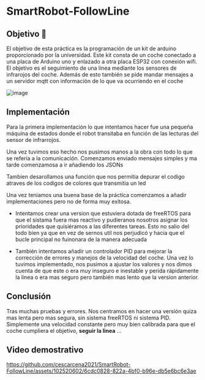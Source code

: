 # SmartRobot-FollowLine

## Objetivo 🎯
El objetivo de esta práctica es la programación de un kit de arduino proporcionado por la universidad. Este kit consta de un coche conectado a una placa de Arduino uno y enlazado a otra placa ESP32 con conexión wifi. El objetivo es el seguimiento de una linea mediante los sensores de infrarojos del coche. Además de esto también se pide mandar mensajes a un servidor mqtt con información de lo que va ocurriendo en el coche 

![image](https://github.com/cescarcena2021/SmartRobot-FollowLine/assets/102520602/4a3fd3b4-965b-4c7a-ac50-899e252d3155)


## Implementación

Para la primera implementación lo que intentamos hacer fue una pequeña máquina de estados donde el robot transitaba en función de las lecturas del sensor de infrarrojos. 

Una vez tuvimos eso hecho nos pusimos manos a la obra con todo lo que se refería a la comunicación. Comenzamos enviado mensajes simples y ma tarde comenzamosa a ir añadiendo los JSONs

Tambien desarollamos una función que nos permitia depurar el codigo atraves de los codigos de colores que transmitia un led 

Una vez teniamos una buena base de la práctica comenzamos a añadir implementaciones pero no de forma muy exitosa.

- Intentamos crear una version que estuviera dotada de freeRTOS para que el sistama fuera mas reactivo y pudieranos nosotros asignar los prioridades que quisiéramos a las diferentes tareas. Esto no salio del todo bien ya que en vez de sernos util nos perjudicó y hacia que el bucle principal no fuinonara de la manera adecuada

- También intentamos añadir un controlador PID para mejorar la corrección de errores y manejos de la velocidad del coche. Una vez lo tuvimos implementado, nos pusimos a ajustar los valores y nos dimos cuenta de que este o era muy inseguro e inestable y perida rápidamente la linea o era mas seguro pero también mas lento que la version anterior.

## Conclusión 

Tras muchas pruebas y errores. Nos centramos en hacer una versión quiza mas lenta pero mas segura, sin sistema freeRTOS ni sistema PID. Simplemente una velocidad constante pero muy bien calibrada para que el coche cumpliera el objetivo, **seguir la linea** ...

## Video demostrativo 

https://github.com/cescarcena2021/SmartRobot-FollowLine/assets/102520602/6cdc0828-822a-4bf0-b96e-db5e6bc6e3ae

